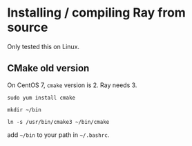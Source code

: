 # Installing / compiling Ray from source

Only tested this on Linux.

## CMake old version

On CentOS 7, `cmake` version is 2. Ray needs 3.

`sudo yum install cmake`

`mkdir ~/bin`

`ln -s /usr/bin/cmake3 ~/bin/cmake`

add `~/bin` to your path in `~/.bashrc`.
